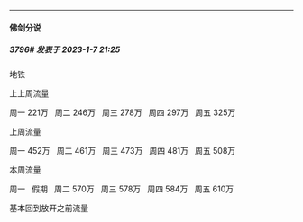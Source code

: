 

*****

####  佛剑分说  
##### 3796#       发表于 2023-1-7 21:25

地铁

上上周流量

周一 221万   周二 246万   周三 278万   周四 297万   周五 325万

上周流量

周一 452万   周二 461万   周三 473万   周四 481万   周五 508万

本周流量

周一   假期   周二 570万   周三 578万   周四 584万   周五 610万

基本回到放开之前流量

